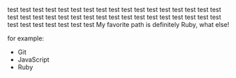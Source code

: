 test test test test test test test test test test test test test test test test test test test test test test test test test test test test test test test test test test test test test test test test test 
My favorite path is definitely Ruby, what else!

for example: 

* Git
* JavaScript
* Ruby
